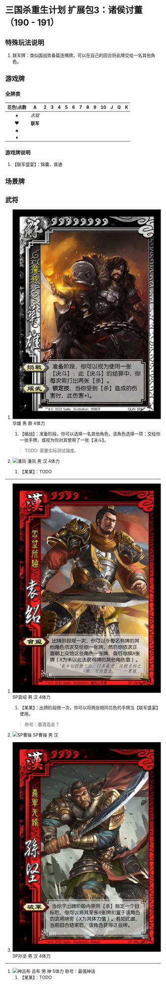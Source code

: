 # 三国杀重生计划 扩展包3：诸侯讨董（190 - 191）

## 特殊玩法说明

1. 联军牌：类似国战势备篇连横牌，可以在自己的回合将此牌交给一名其他角色。

## 游戏牌

### 全牌表

| 花色\点数 |    A     |   2   |   3   |   4   |   5   |   6   |   7   |   8   |   9   |  10   |   J   |   Q   |   K   |
| :-------: | :------: | :---: | :---: | :---: | :---: | :---: | :---: | :---: | :---: | :---: | :---: | :---: | :---: |
|     ♠     |  *古锭*  |       |       |       |       |       |       |       |       |       |       |       |       |
|     ♥     | **联军** |       |       |       |       |       |       |       |       |       |       |       |       |
|     ♣     |          |       |       |       |       |       |       |       |       |       |       |       |       |
|     ♦     |          |       |       |       |       |       |       |       |       |       |       |       |       |

### 游戏牌说明

1. 【联军盛宴】：锦囊，普通

## 场景牌

## 武将

1. ![华雄](./assets/images/heroes/华雄.jpg) 华雄 男 群 4体力
   1. 【搦战】：准备阶段，你可以选择一名其他角色，该角色选择一项：交给你一张手牌，或视为你对其使用了一张【决斗】。

   > TODO: 需要实际测试强度。

2. ![潘凤](./assets/images/heroes/潘凤.jpg) 潘凤 男 汉 4体力
   1. 【某某】：TODO

----

1. ![SP袁绍](./assets/images/heroes/SP袁绍.jpg) SP袁绍 男 汉 4体力
   1. 【某某】：出牌阶段限一次，你可以将两张相同花色的手牌当【联军盛宴】使用。

   > 称号：置酒高会？
2. ![SP曹操](./assets/images/heroes/SP曹操.jpg) SP曹操 男 汉
3. ![SP孙坚](./assets/images/heroes/SP孙坚.jpg) SP孙坚 男 汉 4体力

----

1. ![神吕布](./assets/images/heroes/神吕布.jpg) 吕布 男 神 5体力 称号：最强神话  
   1. 【某某】：TODO
